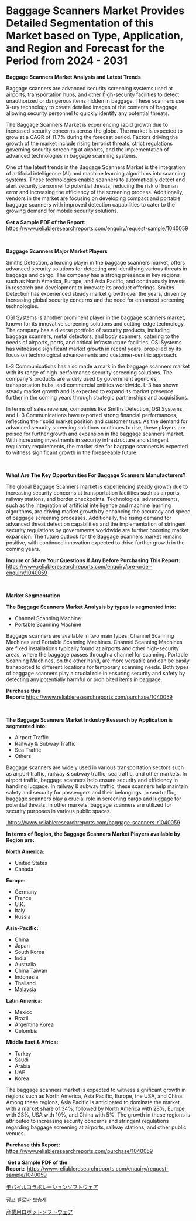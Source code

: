 <p><h1>Baggage Scanners Market Provides Detailed Segmentation of this Market based on Type, Application, and Region and Forecast for the Period from 2024 - 2031</h1></p><p><strong>Baggage Scanners Market Analysis and Latest Trends</strong></p>
<p><p>Baggage scanners are advanced security screening systems used at airports, transportation hubs, and other high-security facilities to detect unauthorized or dangerous items hidden in baggage. These scanners use X-ray technology to create detailed images of the contents of baggage, allowing security personnel to quickly identify any potential threats.</p><p>The Baggage Scanners Market is experiencing rapid growth due to increased security concerns across the globe. The market is expected to grow at a CAGR of 11.7% during the forecast period. Factors driving the growth of the market include rising terrorist threats, strict regulations governing security screening at airports, and the implementation of advanced technologies in baggage scanning systems.</p><p>One of the latest trends in the Baggage Scanners Market is the integration of artificial intelligence (AI) and machine learning algorithms into scanning systems. These technologies enable scanners to automatically detect and alert security personnel to potential threats, reducing the risk of human error and increasing the efficiency of the screening process. Additionally, vendors in the market are focusing on developing compact and portable baggage scanners with improved detection capabilities to cater to the growing demand for mobile security solutions.</p></p>
<p><strong>Get a Sample PDF of the Report:&nbsp;</strong> <a href="https://www.reliableresearchreports.com/enquiry/request-sample/1040059">https://www.reliableresearchreports.com/enquiry/request-sample/1040059</a></p>
<p>&nbsp;</p>
<p><strong>Baggage Scanners Major Market Players</strong></p>
<p><p>Smiths Detection, a leading player in the baggage scanners market, offers advanced security solutions for detecting and identifying various threats in baggage and cargo. The company has a strong presence in key regions such as North America, Europe, and Asia Pacific, and continuously invests in research and development to innovate its product offerings. Smiths Detection has experienced steady market growth over the years, driven by increasing global security concerns and the need for enhanced screening technologies.</p><p>OSI Systems is another prominent player in the baggage scanners market, known for its innovative screening solutions and cutting-edge technology. The company has a diverse portfolio of security products, including baggage scanners, metal detectors, and body scanners, catering to the needs of airports, ports, and critical infrastructure facilities. OSI Systems has witnessed significant market growth in recent years, propelled by its focus on technological advancements and customer-centric approach.</p><p>L-3 Communications has also made a mark in the baggage scanners market with its range of high-performance security screening solutions. The company's products are widely used by government agencies, transportation hubs, and commercial entities worldwide. L-3 has shown steady market growth and is expected to expand its market presence further in the coming years through strategic partnerships and acquisitions.</p><p>In terms of sales revenue, companies like Smiths Detection, OSI Systems, and L-3 Communications have reported strong financial performances, reflecting their solid market position and customer trust. As the demand for advanced security screening solutions continues to rise, these players are poised for further growth and expansion in the baggage scanners market. With increasing investments in security infrastructure and stringent regulatory requirements, the market size for baggage scanners is expected to witness significant growth in the foreseeable future.</p></p>
<p>&nbsp;</p>
<p><strong>What Are The Key Opportunities For Baggage Scanners Manufacturers?</strong></p>
<p><p>The global Baggage Scanners market is experiencing steady growth due to increasing security concerns at transportation facilities such as airports, railway stations, and border checkpoints. Technological advancements, such as the integration of artificial intelligence and machine learning algorithms, are driving market growth by enhancing the accuracy and speed of baggage screening processes. Additionally, the rising demand for advanced threat detection capabilities and the implementation of stringent security regulations by governments worldwide are further boosting market expansion. The future outlook for the Baggage Scanners market remains positive, with continued innovation expected to drive further growth in the coming years.</p></p>
<p><strong>Inquire or Share Your Questions If Any Before Purchasing This Report:</strong> <a href="https://www.reliableresearchreports.com/enquiry/pre-order-enquiry/1040059">https://www.reliableresearchreports.com/enquiry/pre-order-enquiry/1040059</a></p>
<p>&nbsp;</p>
<p><strong>Market Segmentation</strong></p>
<p><strong>The Baggage Scanners Market Analysis by types is segmented into:</strong></p>
<p><ul><li>Channel Scanning Machine</li><li>Portable Scanning Machine</li></ul></p>
<p><p>Baggage scanners are available in two main types: Channel Scanning Machines and Portable Scanning Machines. Channel Scanning Machines are fixed installations typically found at airports and other high-security areas, where the baggage passes through a channel for scanning. Portable Scanning Machines, on the other hand, are more versatile and can be easily transported to different locations for temporary scanning needs. Both types of baggage scanners play a crucial role in ensuring security and safety by detecting any potentially harmful or prohibited items in baggage.</p></p>
<p><strong>Purchase this Report:&nbsp;</strong><a href="https://www.reliableresearchreports.com/purchase/1040059">https://www.reliableresearchreports.com/purchase/1040059</a></p>
<p>&nbsp;</p>
<p><strong>The Baggage Scanners Market Industry Research by Application is segmented into:</strong></p>
<p><ul><li>Airport Traffic</li><li>Railway & Subway Traffic</li><li>Sea Traffic</li><li>Others</li></ul></p>
<p><p>Baggage scanners are widely used in various transportation sectors such as airport traffic, railway & subway traffic, sea traffic, and other markets. In airport traffic, baggage scanners help ensure security and efficiency in handling luggage. In railway & subway traffic, these scanners help maintain safety and security for passengers and their belongings. In sea traffic, baggage scanners play a crucial role in screening cargo and luggage for potential threats. In other markets, baggage scanners are utilized for security purposes in various public spaces.</p></p>
<p><a href="https://www.reliableresearchreports.com/baggage-scanners-r1040059">&nbsp;https://www.reliableresearchreports.com/baggage-scanners-r1040059</a></p>
<p><strong>In terms of Region, the Baggage Scanners Market Players available by Region are:</strong></p>
<p>
    <p> <strong> North America: </strong>
        <ul>
            <li>United States</li>
            <li>Canada</li>
        </ul>
        </p> 
    <p> <strong> Europe: </strong>
        <ul>
            <li>Germany</li>
            <li>France</li>
            <li>U.K.</li>
            <li>Italy</li>
            <li>Russia</li>
        </ul>
        </p> 
    <p> <strong> Asia-Pacific: </strong>
        <ul>
            <li>China</li>
            <li>Japan</li>
            <li>South Korea</li>
            <li>India</li>
            <li>Australia</li>
            <li>China Taiwan</li>
            <li>Indonesia</li>
            <li>Thailand</li>
            <li>Malaysia</li>
        </ul>
        </p> 
    <p> <strong> Latin America: </strong>
        <ul>
            <li>Mexico</li>
            <li>Brazil</li>
            <li>Argentina Korea</li>
            <li>Colombia</li>
        </ul>
        </p> 
    <p> <strong> Middle East & Africa: </strong>
        <ul>
            <li>Turkey</li>
            <li>Saudi</li>
            <li>Arabia</li>
            <li>UAE</li>
            <li>Korea</li>
        </ul>
    </p>
    </p>
<p><p>The baggage scanners market is expected to witness significant growth in regions such as North America, Asia Pacific, Europe, the USA, and China. Among these regions, Asia Pacific is anticipated to dominate the market with a market share of 34%, followed by North America with 28%, Europe with 23%, USA with 10%, and China with 5%. The growth in these regions is attributed to increasing security concerns and stringent regulations regarding baggage screening at airports, railway stations, and other public venues.</p></p>
<p><strong>Purchase this Report: </strong><a href="https://www.reliableresearchreports.com/purchase/1040059">https://www.reliableresearchreports.com/purchase/1040059</a></p>
<p>&nbsp;<strong>Get a Sample PDF of the Report:&nbsp;&nbsp;</strong><a href="https://www.reliableresearchreports.com/enquiry/request-sample/1040059">https://www.reliableresearchreports.com/enquiry/request-sample/1040059</a></p>
<p><strong></strong></p>
<p><p><a href="https://medium.com/@jackparker654/%E3%83%A2%E3%83%90%E3%82%A4%E3%83%AB%E3%82%B3%E3%83%A9%E3%83%9C%E3%83%AC%E3%83%BC%E3%82%B7%E3%83%A7%E3%83%B3%E3%82%BD%E3%83%95%E3%83%88%E3%82%A6%E3%82%A7%E3%82%A2%E5%B8%82%E5%A0%B4%E3%81%AE%E3%83%A1%E3%83%88%E3%83%AA%E3%82%AF%E3%82%B9%E3%82%92%E8%A7%A3%E8%AA%AD%E3%81%99%E3%82%8B-%E5%B8%82%E5%A0%B4%E3%82%B7%E3%82%A7%E3%82%A2-%E3%83%88%E3%83%AC%E3%83%B3%E3%83%89-%E6%88%90%E9%95%B7%E3%83%91%E3%82%BF%E3%83%BC%E3%83%B3-ae6c0541e84a">モバイルコラボレーションソフトウェア</a></p><p><a href="https://medium.com/@juracy1980/%EC%9D%80%ED%96%89%EB%82%98%EB%AC%B4-%EC%87%BC%ED%95%91%EB%AA%B0-%EC%8B%9C%EC%9E%A5-%EA%B7%9C%EB%AA%A8%EA%B0%80-%EA%B8%80%EB%A1%9C%EB%B2%8C-%EC%82%B0%EC%97%85%EC%97%90%EC%84%9C-%EA%B0%80%EC%9E%A5-%EC%A2%8B%EC%9D%80-%EB%A7%88%EC%BC%80%ED%8C%85-%EC%B1%84%EB%84%90%EC%9D%84-%EB%B3%B4%EC%97%AC%EC%A4%8D%EB%8B%88%EB%8B%A4-9c60c52d04d9">징코 빌로바 보충제</a></p><p><a href="https://medium.com/@callumnowacki2000/%E7%94%A3%E6%A5%AD%E7%94%A8%E3%83%AD%E3%83%9C%E3%83%83%E3%83%88%E3%82%BD%E3%83%95%E3%83%88%E3%82%A6%E3%82%A7%E3%82%A2%E5%B8%82%E5%A0%B4%E3%81%AE%E3%83%A1%E3%83%88%E3%83%AA%E3%82%AF%E3%82%B9%E3%82%92%E8%A7%A3%E8%AA%AD%E3%81%99%E3%82%8B-%E5%B8%82%E5%A0%B4%E3%82%B7%E3%82%A7%E3%82%A2-%E3%83%88%E3%83%AC%E3%83%B3%E3%83%89-%E6%88%90%E9%95%B7%E3%83%91%E3%82%BF%E3%83%BC%E3%83%B3-e4bea8287957">産業用ロボットソフトウェア</a></p></p>